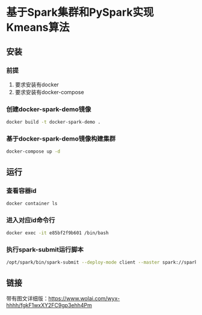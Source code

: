 # 基于Spark集群和PySpark实现Kmeans算法

## 安装

### 前提

1. 要求安装有docker
2. 要求安装有docker-compose

### 创建docker-spark-demo镜像

```Bash
docker build -t docker-spark-demo .
```

### 基于docker-spark-demo镜像构建集群

```Bash
docker-compose up -d
```

## 运行

### 查看容器id

```Bash
docker container ls
```

### 进入对应id命令行

```Bash
docker exec -it e85bf2f9b601 /bin/bash
```

### 执行spark-submit运行脚本

```Bash
/opt/spark/bin/spark-submit --deploy-mode client --master spark://spark-master:7077 --total-executor-cores 1 /opt/apps/main.py
```

## 链接

带有图文详细版：https://www.wolai.com/wyx-hhhh/fgkF1wxXY2FC9gp3ehh4Pm
